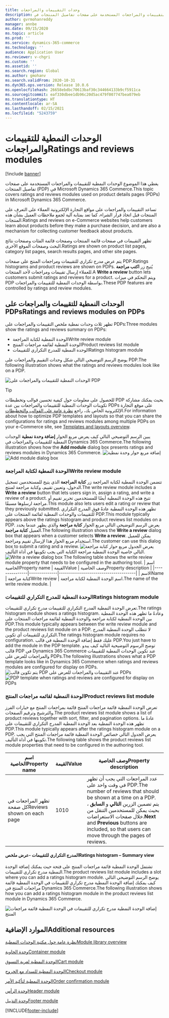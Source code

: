 ```yaml
---
title: وحدات التقييمات والمراجعات
description: يغطي هذا الموضوع الوحدات النمطية للتقييمات والمراجعات المستخدمة على صفحات تفاصيل المنتجات في Microsoft Dynamics 365 Commerce.
author: gvrmohanreddy
manager: annbe
ms.date: 09/15/2020
ms.topic: article
ms.prod: ''
ms.service: dynamics-365-commerce
ms.technology: ''
audience: Application User
ms.reviewer: v-chgri
ms.custom: ''
ms.assetid: ''
ms.search.region: Global
ms.author: gmohanv
ms.search.validFrom: 2020-10-31
ms.dyn365.ops.version: Release 10.0.6
ms.openlocfilehash: 26658ebdbc70613baf30c344664133b9cf5911ca
ms.sourcegitcommit: eaf330dbee1db96c20d5ac479f007747bea079eb
ms.translationtype: HT
ms.contentlocale: ar-SA
ms.lasthandoff: 02/15/2021
ms.locfileid: "5243759"
---
```

# <a name="ratings-and-reviews-modules"></a><span data-ttu-id="54aee-103">الوحدات النمطية للتقييمات والمراجعات</span><span class="sxs-lookup"><span data-stu-id="54aee-103">Ratings and reviews modules</span></span>

[!include [banner](includes/banner.md)]

<span data-ttu-id="54aee-104">يغطي هذا الموضوع الوحدات النمطية للتقييمات والمراجعات المستخدمة على صفحات تفاصيل المنتجات (PDP) في Microsoft Dynamics 365 Commerce.</span><span class="sxs-lookup"><span data-stu-id="54aee-104">This topic covers ratings and reviews modules used on product details pages (PDPs) in Microsoft Dynamics 365 Commerce.</span></span>

<span data-ttu-id="54aee-105">تساعد التقييمات والمراجعات على مواقع التجارة الإلكترونية العملاء على التعرف على المنتجات قبل اتخاذ قرار الشراء، كما تعد بمثابة آلية لجمع ملاحظات العميل‬ بشأن هذه المنتجات.</span><span class="sxs-lookup"><span data-stu-id="54aee-105">Ratings and reviews on e-Commerce websites help customers learn about products before they make a purchase decision, and are also a mechanism for collecting customer feedback about products.</span></span> 

<span data-ttu-id="54aee-106">تظهر التقييمات في صفحات قائمة المنتجات وصفحات قائمة الفئات وصفحات نتائج البحث وصفحات الموقع الأخرى.</span><span class="sxs-lookup"><span data-stu-id="54aee-106">Ratings are shown on product list pages, category list pages, search results pages, and other site pages.</span></span> 

<span data-ttu-id="54aee-107">يتم عرض مدرج تكراري للتقييمات ومراجعات المنتج على صفحات PDP.</span><span class="sxs-lookup"><span data-stu-id="54aee-107">Ratings histograms and product reviews are shown on PDPs.</span></span> <span data-ttu-id="54aee-108">يُتيح زر **اكتب مراجعة** للعملاء إرسال تقييمات ومراجعات لأحد المنتجات.</span><span class="sxs-lookup"><span data-stu-id="54aee-108">A **Write a review** button lets customers submit ratings and reviews for a product.</span></span> <span data-ttu-id="54aee-109">ويتم التحكم في ميزات PDP بواسطة ‏‫الوحدات النمطية للتقييمات والمراجعات‬.</span><span class="sxs-lookup"><span data-stu-id="54aee-109">These PDP features are controlled by ratings and review modules.</span></span>

## <a name="ratings-and-reviews-modules-on-pdps"></a><span data-ttu-id="54aee-110">الوحدات النمطية للتقييمات والمراجعات على PDPs</span><span class="sxs-lookup"><span data-stu-id="54aee-110">Ratings and reviews modules on PDPs</span></span> 

<span data-ttu-id="54aee-111">تظهر ثلاث وحدات نمطية ملخص التقييمات والمراجعات على PDPs:</span><span class="sxs-lookup"><span data-stu-id="54aee-111">Three modules show the ratings and reviews summary on PDPs:</span></span>
- <span data-ttu-id="54aee-112">الوحدة النمطية لكتابة المراجعة</span><span class="sxs-lookup"><span data-stu-id="54aee-112">Write review module</span></span>
- <span data-ttu-id="54aee-113">الوحدة النمطية لقائمه مراجعات المنتج</span><span class="sxs-lookup"><span data-stu-id="54aee-113">Product reviews list module</span></span>
- <span data-ttu-id="54aee-114">الوحدة النمطية للمدرج التكراري للتقييمات</span><span class="sxs-lookup"><span data-stu-id="54aee-114">Ratings histogram module</span></span>
 
<span data-ttu-id="54aee-115">يوضح الرسم التوضيحي التالي شكل وحدات التقييم والمراجعات على PDP.</span><span class="sxs-lookup"><span data-stu-id="54aee-115">The following illustration shows what the ratings and reviews modules look like on a PDP.</span></span>

![الوحدات النمطية للتقييمات والمراجعات على PDP](media/rnr-eCommerce-pdp-reviews-modules_design.png)

> [!TIP] 
> <span data-ttu-id="54aee-117">للحصول على معلومات حول كيفية تحسين قوالب وتخطيطات PDP بحيث يمكنك مشاركة تكوينات الوحدات النمطية للتقييمات والمراجعات بين عدة PDPs على موقع التجارة الإلكترونية الخاص بك، راجع [نظرة عامة على القوالب والتخطيطات](templates-layouts-overview.md).</span><span class="sxs-lookup"><span data-stu-id="54aee-117">For information about how to optimize PDP templates and layouts so that you can share the configurations for ratings and reviews modules among multiple PDPs on your e-Commerce site, see [Templates and layouts overview](templates-layouts-overview.md).</span></span>

<span data-ttu-id="54aee-118">يبين الرسم التوضيحي التالي كيف يعرض مربع الحوار **إضافة وحدة نمطية** الوحدات النمطية للتقييمات والمراجعات في Dynamics 365 Commerce.</span><span class="sxs-lookup"><span data-stu-id="54aee-118">The following illustration shows how the **Add module** dialog box presents ratings and reviews modules in Dynamics 365 Commerce.</span></span>
<span data-ttu-id="54aee-119">![إضافة مربع حوار وحدة نمطية](media/rnr-eCommerce-pdp-adding-rnr-modules.png)</span><span class="sxs-lookup"><span data-stu-id="54aee-119">![Add module dialog box](media/rnr-eCommerce-pdp-adding-rnr-modules.png)</span></span>

### <a name="write-review-module"></a><span data-ttu-id="54aee-120">الوحدة النمطية لكتابة المراجعة</span><span class="sxs-lookup"><span data-stu-id="54aee-120">Write review module</span></span>

<span data-ttu-id="54aee-121">تتضمن الوحدة النمطية لكتابة المراجعة زر **كتابة المراجعة** الذي يتيح للمستخدمين تسجيل الدخول، وتعيين تقييم، وكتابة مراجعة لمنتج.</span><span class="sxs-lookup"><span data-stu-id="54aee-121">The write review module includes a **Write a review** button that lets users sign in, assign a rating, and write a review of a product.</span></span> <span data-ttu-id="54aee-122">تتيح هذه الوحدة النمطية أيضًا للمستخدمين تحرير تقييم أو مراجعة ارسلوها مسبقًا.</span><span class="sxs-lookup"><span data-stu-id="54aee-122">This module also lets users edit a rating or review that they previously submitted.</span></span> <span data-ttu-id="54aee-123">تظهر هذه الوحدة النمطية عادةً فوق المدرج التكراري للتقييمات والوحدات النمطية لقائمة المنتجات على PDP.</span><span class="sxs-lookup"><span data-stu-id="54aee-123">This module typically appears above the ratings histogram and product reviews list modules on a PDP.</span></span>
<span data-ttu-id="54aee-124">يعرض الرسم التوضيحي التالي مربع الحوار **كتابة مراجعة** والذي يظهر عندما يحدد العميل **كتابة مراجعة**.</span><span class="sxs-lookup"><span data-stu-id="54aee-124">The following illustration shows the **Write a review** dialog box that appears when a customer selects **Write a review**.</span></span> <span data-ttu-id="54aee-125">يمكن للعميل استخدام مربع الحوار هذا لإرسال تقييم ومراجعة.</span><span class="sxs-lookup"><span data-stu-id="54aee-125">The customer can use this dialog box to submit a rating and a review.</span></span>
<span data-ttu-id="54aee-126">![‏‫مربع حوار كتابة مراجعة‬](media/rnr-eCommerce-write-review-module.png) يعرض الجدول التالي خاصية الوحدة النمطية مراجعة الكتابة التي يجب تكوينها في أداة التأليف.</span><span class="sxs-lookup"><span data-stu-id="54aee-126">![Write a review dialog box](media/rnr-eCommerce-write-review-module.png) The following table shows the write review module property that needs to be configured in the authoring tool.</span></span>
| <span data-ttu-id="54aee-127">اسم الخاصية</span><span class="sxs-lookup"><span data-stu-id="54aee-127">Property name</span></span> | <span data-ttu-id="54aee-128">القيمة</span><span class="sxs-lookup"><span data-stu-id="54aee-128">Value</span></span>        | <span data-ttu-id="54aee-129">وصف الخاصية</span><span class="sxs-lookup"><span data-stu-id="54aee-129">Property description</span></span>                 |
|---------------|--------------|--------------------------------------|
| <span data-ttu-id="54aee-130">الاسم</span><span class="sxs-lookup"><span data-stu-id="54aee-130">Name</span></span>          | <span data-ttu-id="54aee-131">كتابة مراجعة</span><span class="sxs-lookup"><span data-stu-id="54aee-131">Write review</span></span> | <span data-ttu-id="54aee-132">اسم الوحدة النمطية لكتابة مراجعة.</span><span class="sxs-lookup"><span data-stu-id="54aee-132">The name of the write review module.</span></span> |

### <a name="ratings-histogram-module"></a><span data-ttu-id="54aee-133">الوحدة النمطية للمدرج التكراري للتقييمات</span><span class="sxs-lookup"><span data-stu-id="54aee-133">Ratings histogram module</span></span>

<span data-ttu-id="54aee-134">تعرض الوحدة النمطية المدرج التكراري للتقييمات مدرج تكراري للتقييمات.</span><span class="sxs-lookup"><span data-stu-id="54aee-134">The ratings histogram module shows a ratings histogram.</span></span> <span data-ttu-id="54aee-135">وعادةً ما تظهر هذه الوحدة النمطية بين الوحدة النمطية لكتابة مراجعة والوحدة النمطية لقائمة مراجعات المنتجات على PDP.</span><span class="sxs-lookup"><span data-stu-id="54aee-135">This module typically appears between the write review module and the product reviews list module on a PDP.</span></span>
<span data-ttu-id="54aee-136">لا تتطلب الوحدة النمطية المدرج التكراري للتقييمات أي تكوين.</span><span class="sxs-lookup"><span data-stu-id="54aee-136">The ratings histogram module requires no configuration.</span></span> <span data-ttu-id="54aee-137">عليك فقط إضافة الوحدة النمطية في قالب PDP.</span><span class="sxs-lookup"><span data-stu-id="54aee-137">You just have to add the module in the PDP template.</span></span> <span data-ttu-id="54aee-138">توضح الرسوم التوضيحية التالية كيف يبدو قالب PDP في Dynamics 365 Commerce عند تكوين الوحدات النمطية للتقييمات والمراجعات للعرض على PDPs.</span><span class="sxs-lookup"><span data-stu-id="54aee-138">The following illustrations shows what a PDP template looks like in Dynamics 365 Commerce when ratings and reviews modules are configured for display on PDPs.</span></span>
<span data-ttu-id="54aee-139">![يتم تكوين قالب PDP عند التقييمات والمراجعات للعرض على PDPs](media/rnr-eCommerce-pdp-reviews-modules.png)</span><span class="sxs-lookup"><span data-stu-id="54aee-139">![PDP template when ratings and reviews are configured for display on PDPs](media/rnr-eCommerce-pdp-reviews-modules.png)</span></span>

### <a name="product-reviews-list-module"></a><span data-ttu-id="54aee-140">الوحدة النمطية لقائمه مراجعات المنتج</span><span class="sxs-lookup"><span data-stu-id="54aee-140">Product reviews list module</span></span>

<span data-ttu-id="54aee-141">تعرض الوحدة النمطية قائمة مراجعات المنتج قائمة بمراجعات المنتج مع خيارات الفرز والترشيح وترقيم الصفحات.</span><span class="sxs-lookup"><span data-stu-id="54aee-141">The product reviews list module shows a list of product reviews together with sort, filter, and pagination options.</span></span> <span data-ttu-id="54aee-142">عادةً ما تظهر هذه الوحدة النمطية بعد الوحدة النمطية المدرج التكراري للتقييمات على PDP.</span><span class="sxs-lookup"><span data-stu-id="54aee-142">This module typically appears after the ratings histogram module on a PDP.</span></span>
<span data-ttu-id="54aee-143">يعرض الجدول التالي خصائص الوحدة النمطية قائمة مراجعات المنتج التي يجب تكوينها في أداة التأليف.</span><span class="sxs-lookup"><span data-stu-id="54aee-143">The following table shows the product reviews list module properties that need to be configured in the authoring tool.</span></span>

| <span data-ttu-id="54aee-144">اسم الخاصية</span><span class="sxs-lookup"><span data-stu-id="54aee-144">Property name</span></span>              | <span data-ttu-id="54aee-145">القيمة</span><span class="sxs-lookup"><span data-stu-id="54aee-145">Value</span></span> | <span data-ttu-id="54aee-146">وصف الخاصية</span><span class="sxs-lookup"><span data-stu-id="54aee-146">Property description</span></span> |
|----------------------------|-------| ---------------------|
| <span data-ttu-id="54aee-147">تظهر المراجعات في كل صفحة</span><span class="sxs-lookup"><span data-stu-id="54aee-147">Reviews shown on each page</span></span> | <span data-ttu-id="54aee-148">10</span><span class="sxs-lookup"><span data-stu-id="54aee-148">10</span></span>    | <span data-ttu-id="54aee-149">عدد المراجعات التي يجب أن تظهر في وقت واحد على PDP.</span><span class="sxs-lookup"><span data-stu-id="54aee-149">The number of reviews that should be shown at a time on a PDP.</span></span> <span data-ttu-id="54aee-150">يتم تضمين الزرين **التالي** و **السابق** ، بحيث يمكن للمستخدمين التنقل من خلال صفحات الاستعراضات.</span><span class="sxs-lookup"><span data-stu-id="54aee-150">**Next** and **Previous** buttons are included, so that users can move through the pages of reviews.</span></span> |

#### <a name="ratings-histogram--summary-view"></a><span data-ttu-id="54aee-151">المدرج التكراري للتقييمات -عرض ملخص</span><span class="sxs-lookup"><span data-stu-id="54aee-151">Ratings histogram – Summary view</span></span>

<span data-ttu-id="54aee-152">تشتمل الوحدة النمطية قائمة مراجعات المنتج على فتحة حيث يمكنك إضافة الوحدة النمطية مدرج تكراري للتقييمات.</span><span class="sxs-lookup"><span data-stu-id="54aee-152">The product reviews list module includes a slot where you can add a ratings histogram module.</span></span> <span data-ttu-id="54aee-153">يوضح الرسم التوضيحي التالي كيف يمكنك إضافة الوحدة النمطية مدرج تكراري للتقييمات في الوحدة النمطية قائمة مراجعات المنتج في Dynamics 365 Commerce.</span><span class="sxs-lookup"><span data-stu-id="54aee-153">The following illustration shows how you can add a ratings histogram module in the product reviews list module in Dynamics 365 Commerce.</span></span>

![إضافة الوحدة النمطية مدرج تكراري للتقييمات في الوحدة النمطية قائمة مراجعات المنتج](media/rnr-eCommerce-pdp-rating-histogram-summary.png)

## <a name="additional-resources"></a><span data-ttu-id="54aee-155">الموارد الإضافية</span><span class="sxs-lookup"><span data-stu-id="54aee-155">Additional resources</span></span>

[<span data-ttu-id="54aee-156">نظرة عامة حول مكتبة الوحدات النمطية</span><span class="sxs-lookup"><span data-stu-id="54aee-156">Module library overview</span></span>](starter-kit-overview.md)

[<span data-ttu-id="54aee-157">وحدة الحاوية</span><span class="sxs-lookup"><span data-stu-id="54aee-157">Container module</span></span>](add-container-module.md)

[<span data-ttu-id="54aee-158">الوحدة النمطية لعربة التسوق</span><span class="sxs-lookup"><span data-stu-id="54aee-158">Cart module</span></span>](add-cart-module.md)

[<span data-ttu-id="54aee-159">الوحدة النمطية للسداد مع الخروج</span><span class="sxs-lookup"><span data-stu-id="54aee-159">Checkout module</span></span>](add-checkout-module.md)

[<span data-ttu-id="54aee-160">الوحدة النمطية لتأكيد الأمر</span><span class="sxs-lookup"><span data-stu-id="54aee-160">Order confirmation module</span></span>](order-confirmation-module.md)

[<span data-ttu-id="54aee-161">وحدة الرأس</span><span class="sxs-lookup"><span data-stu-id="54aee-161">Header module</span></span>](author-header-module.md)

[<span data-ttu-id="54aee-162">وحدة التذييل</span><span class="sxs-lookup"><span data-stu-id="54aee-162">Footer module</span></span>](author-footer-module.md)


[!INCLUDE[footer-include](../includes/footer-banner.md)]